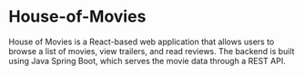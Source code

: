 # House-of-Movies
House of Movies is a React-based web application that allows users to browse a list of movies, view trailers, and read reviews. The backend is built using Java Spring Boot, which serves the movie data through a REST API.
